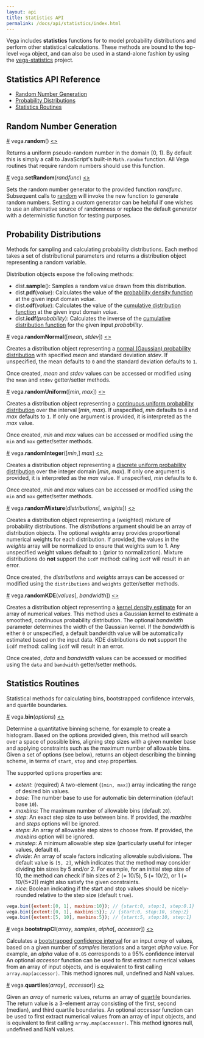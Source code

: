 ```yaml
---
layout: api
title: Statistics API
permalink: /docs/api/statistics/index.html
---
```


Vega includes **statistics** functions for to model probability distributions and perform other statistical calculations. These methods are bound to the top-level `vega` object, and can also be used in a stand-alone fashion by using the [vega-statistics](https://github.com/vega/vega-statistics) project.

## Statistics API Reference

- [Random Number Generation](#random-number-generation)
- [Probability Distributions](#distributions)
- [Statistics Routines](#statistics)


## <a name="random-number-generation"></a>Random Number Generation

<a name="random" href="#random">#</a>
vega.<b>random</b>()
[<>](https://github.com/vega/vega-statistics/blob/master/src/random.js "Source")

Returns a uniform pseudo-random number in the domain [0, 1). By default this
is simply a call to JavaScript's built-in `Math.random` function. All Vega
routines that require random numbers should use this function.

<a name="setRandom" href="#setRandom">#</a>
vega.<b>setRandom</b>(<i>randfunc</i>)
[<>](https://github.com/vega/vega-statistics/blob/master/src/random.js "Source")

Sets the random number generator to the provided function _randfunc_.
Subsequent calls to <a href="#random">random</a> will invoke the new
function to generate random numbers. Setting a custom generator can be
helpful if one wishes to use an alternative source of randomness or replace
the default generator with a deterministic function for testing purposes.


## <a name="distributions"></a>Probability Distributions

Methods for sampling and calculating probability distributions. Each method
takes a set of distributional parameters and returns a distribution object
representing a random variable.

Distribution objects expose the following methods:
* dist.<b>sample</b>(): Samples a random value drawn from this distribution.
* dist.<b>pdf</b>(<i>value</i>): Calculates the value of the [probability
density function](https://en.wikipedia.org/wiki/Probability_density_function)
at the given input domain *value*.
* dist.<b>cdf</b>(<i>value</i>): Calculates the value of the [cumulative
distribution function](https://en.wikipedia.org/wiki/Cumulative_distribution_function)
at the given input domain *value*.
* dist.<b>icdf</b>(<i>probability</i>): Calculates the inverse of the
[cumulative distribution function](https://en.wikipedia.org/wiki/Cumulative_distribution_function)
for the given input *probability*.

<a name="randomNormal" href="#randomNormal">#</a>
vega.<b>randomNormal</b>([<i>mean</i>, <i>stdev</i>])
[<>](https://github.com/vega/vega-statistics/blob/master/src/normal.js "Source")

Creates a distribution object representing a [normal (Gaussian) probability
distribution](https://en.wikipedia.org/wiki/Normal_distribution) with specified
*mean* and standard deviation *stdev*. If unspecified, the mean defaults to `0`
and the standard deviation defaults to `1`.

Once created, *mean* and *stdev* values can be accessed or modified using
the `mean` and `stdev` getter/setter methods.

<a name="randomUniform" href="#randomUniform">#</a>
vega.<b>randomUniform</b>([<i>min</i>, <i>max</i>])
[<>](https://github.com/vega/vega-statistics/blob/master/src/uniform.js "Source")

Creates a distribution object representing a [continuous uniform probability
distribution](https://en.wikipedia.org/wiki/Uniform_distribution_(continuous))
over the interval [*min*, *max*). If unspecified, *min* defaults to `0` and
*max* defaults to `1`. If only one argument is provided, it is interpreted as
the *max* value.

Once created, *min* and *max* values can be accessed or modified using
the `min` and `max` getter/setter methods.

<a name="randomInteger" href="#randomInteger">#</a>
vega.<b>randomInteger</b>([<i>min</i>,] <i>max</i>)
[<>](https://github.com/vega/vega-statistics/blob/master/src/integer.js "Source")

Creates a distribution object representing a [discrete uniform probability
distribution](https://en.wikipedia.org/wiki/Discrete_uniform_distribution) over
the integer domain [*min*, *max*). If only one argument is provided, it is
interpreted as the *max* value. If unspecified, *min* defaults to `0`.

Once created, *min* and *max* values can be accessed or modified using
the `min` and `max` getter/setter methods.

<a name="randomMixture" href="#randomMixture">#</a>
vega.<b>randomMixture</b>(<i>distributions</i>[, <i>weights</i>])
[<>](https://github.com/vega/vega-statistics/blob/master/src/mixture.js "Source")

Creates a distribution object representing a (weighted) mixture of probability
distributions. The *distributions* argument should be an array of distribution
objects. The optional *weights* array provides proportional numerical weights
for each distribution. If provided, the values in the *weights* array will be
normalized to ensure that weights sum to 1. Any unspecified weight values
default to `1` (prior to normalization). Mixture distributions do **not**
support the `icdf` method: calling `icdf` will result in an error.

Once created, the *distributions* and *weights* arrays can be accessed or
modified using the `distributions` and `weights` getter/setter methods.

<a name="randomKDE" href="#randomKDE">#</a>
vega.<b>randomKDE</b>(<i>values</i>[, <i>bandwidth</i>])
[<>](https://github.com/vega/vega-statistics/blob/master/src/kde.js "Source")

Creates a distribution object representing a
[kernel density estimate](https://en.wikipedia.org/wiki/Kernel_density_estimation)
for an array of numerical *values*. This method uses a Gaussian kernel to
estimate a smoothed, continuous probability distribution. The optional
*bandwidth* parameter determines the width of the Gaussian kernel. If the
*bandwidth* is either `0` or unspecified, a default bandwidth value will be
automatically estimated based on the input data. KDE distributions do **not**
support the `icdf` method: calling `icdf` will result in an error.

Once created, *data* and *bandwidth* values can be accessed or modified using
the `data` and `bandwidth` getter/setter methods.


## <a name="statistics"></a>Statistics Routines

Statistical methods for calculating bins, bootstrapped confidence intervals,
and quartile boundaries.

<a name="bin" href="#bin">#</a>
vega.<b>bin</b>(<i>options</i>)
[<>](https://github.com/vega/vega-statistics/blob/master/src/bin.js "Source")

Determine a quantitative binning scheme, for example to create a histogram.
Based on the options provided given, this method will search over a space of
possible bins, aligning step sizes with a given number base and applying
constraints such as the maximum number of allowable bins. Given a set of
options (see below), returns an object describing the binning scheme,
in terms of `start`, `stop` and `step` properties.

The supported options properties are:
- _extent_: (required) A two-element (`[min, max]`) array indicating the range of desired bin values.
- _base_: The number base to use for automatic bin determination (default base `10`).
- _maxbins_: The maximum number of allowable bins (default `20`).
- _step_: An exact step size to use between bins. If provided, the _maxbins_ and _steps_ options will be ignored.
- _steps_: An array of allowable step sizes to choose from. If provided, the _maxbins_ option will be ignored.
- _minstep_: A minimum allowable step size (particularly useful for integer values, default `0`).
- _divide_: An array of scale factors indicating allowable subdivisions. The default value is `[5, 2]`, which indicates that the method may consider dividing bin sizes by 5 and/or 2. For example, for an initial step size of 10, the method can check if bin sizes of 2 (= 10/5), 5 (= 10/2), or 1 (= 10/(5*2)) might also satisfy the given constraints.
- _nice_: Boolean indicating if the start and stop values should be nicely-rounded relative to the step size (default `true`).

```js
vega.bin({extent:[0, 1], maxbins:10}); // {start:0, stop:1, step:0.1}
vega.bin({extent:[0, 1], maxbins:5}); // {start:0, stop:10, step:2}
vega.bin({extent:[5, 10], maxbins:5}); // {start:5, stop:10, step:1}
```

<a name="bootstrapCI" href="#bootstrapCI">#</a>
vega.<b>bootstrapCI</b>(<i>array</i>, <i>samples</i>, <i>alpha</i>[, <i>accessor</i>])
[<>](https://github.com/vega/vega-statistics/blob/master/src/bootstrapCI.js "Source")

Calculates a [bootstrapped](https://en.wikipedia.org/wiki/Bootstrapping_(statistics))
[confidence interval](https://en.wikipedia.org/wiki/Confidence_interval) for an
input *array* of values, based on a given number of *samples* iterations and a
target *alpha* value. For example, an *alpha* value of `0.05` corresponds to a
95% confidence interval An optional *accessor* function can be used to first
extract numerical values from an array of input objects, and is equivalent to
first calling `array.map(accessor)`. This method ignores null, undefined and
NaN values.

<a name="quartiles" href="#quartiles">#</a>
vega.<b>quartiles</b>(<i>array</i>[, <i>accessor</i>])
[<>](https://github.com/vega/vega-statistics/blob/master/src/quartiles.js "Source")

Given an *array* of numeric values, returns an array of
[quartile](https://en.wikipedia.org/wiki/Quartile) boundaries.
The return value is a 3-element array consisting of the first, second (median),
and third quartile boundaries. An optional *accessor* function can be used to
first extract numerical values from an array of input objects, and is
equivalent to first calling `array.map(accessor)`. This method ignores
null, undefined and NaN values.
